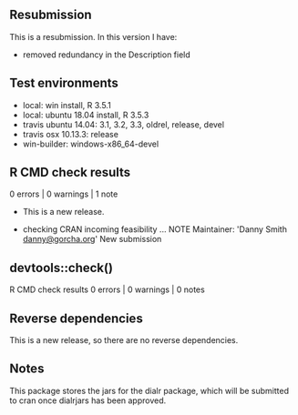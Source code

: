 ## Resubmission

This is a resubmission. In this version I have:

* removed redundancy in the Description field

## Test environments
* local: win install, R 3.5.1
* local: ubuntu 18.04 install, R 3.5.3
* travis ubuntu 14.04: 3.1, 3.2, 3.3, oldrel, release, devel
* travis osx 10.13.3: release
* win-builder: windows-x86_64-devel

## R CMD check results

0 errors | 0 warnings | 1 note

* This is a new release.

* checking CRAN incoming feasibility ... NOTE
Maintainer: 'Danny Smith <danny@gorcha.org>'
New submission

## devtools::check()

R CMD check results
0 errors | 0 warnings | 0 notes

## Reverse dependencies

This is a new release, so there are no reverse dependencies.

## Notes

This package stores the jars for the dialr package, which will be submitted to
cran once dialrjars has been approved.
